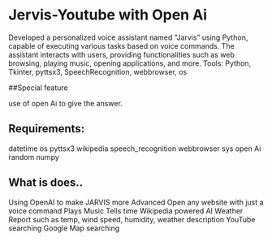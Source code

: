 # Jervis-Youtube with Open Ai 

Developed a personalized voice assistant named ”Jarvis” using Python, capable of executing various tasks based on voice commands. The assistant interacts with users, providing functionalities such as web browsing, playing music, opening applications, and more. Tools: Python, Tkinter, pyttsx3, SpeechRecognition, webbrowser, os

##Special feature

use of open Ai to give the answer.

## Requirements:

datetime
os
pyttsx3
wikipedia
speech_recognition
webbrowser
sys
open Ai
random
numpy

## What is does..

Using OpenAI to make JARVIS more Advanced
Open any website with just a voice command
Plays Music
Tells time
Wikipedia powered AI
Weather Report such as temp, wind speed, humidity, weather description
YouTube searching
Google Map searching
